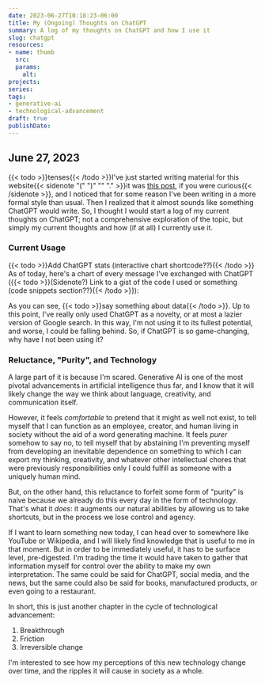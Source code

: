 ```yaml
---
date: 2023-06-27T10:18:23-06:00
title: My (Ongoing) Thoughts on ChatGPT
summary: A log of my thoughts on ChatGPT and how I use it
slug: chatgpt
resources:
- name: thumb
  src:
  params:
    alt:
projects:
series:
tags:
- generative-ai
- technological-advancement
draft: true
publishDate:
---
```


## June 27, 2023

{{< todo >}}tenses{{< /todo >}}I've just started writing material for this website{{< sidenote "(" ")" "" "." >}}it was [this post](/posts/2023-06-27_projects-intro), if you were curious{{< /sidenote >}}, and I noticed that for some reason I've been writing in a more formal style than usual. Then I realized that it almost sounds like something ChatGPT would write. So, I thought I would start a log of my current thoughts on ChatGPT; not a comprehensive exploration of the topic, but simply my current thoughts and how (if at all) I currently use it.

### Current Usage

{{< todo >}}Add ChatGPT stats (interactive chart shortcode??){{< /todo >}}
As of today, here's a chart of every message I've exchanged with ChatGPT ({{< todo >}}(Sidenote?) Link to a gist of the code I used or something (code snippets section??){{< /todo >}}):

As you can see, {{< todo >}}say something about data{{< /todo >}}. Up to this point, I've really only used ChatGPT as a novelty, or at most a lazier version of Google search. In this way, I'm not using it to its fullest potential, and worse, I could be falling behind. So, if ChatGPT is so game-changing, why have I not been using it?

### Reluctance, "Purity", and Technology

A large part of it is because I'm scared. Generative AI is one of the most pivotal advancements in artificial intelligence thus far, and I know that it will likely change the way we think about language, creativity, and communication itself.

However, it feels *comfortable* to pretend that it might as well not exist, to tell myself that I can function as an employee, creator, and human living in society without the aid of a word generating machine. It feels *purer* somehow to say no, to tell myself that by abstaining I'm preventing myself from developing an inevitable dependence on something to which I can export my thinking, creativity, and whatever other intellectual chores that were previously responsibilities only I could fulfill as someone with a uniquely human mind.

But, on the other hand, this reluctance to forfeit some form of "purity" is naive because we already do this every day in the form of technology. That's what it *does*: it augments our natural abilities by allowing us to take shortcuts, but in the process we lose control and agency.

If I want to learn something new today, I can head over to somewhere like YouTube or Wikipedia, and I will likely find knowledge that is useful to me in that moment. But in order to be immediately useful, it has to be surface level, pre-digested. I'm trading the time it would have taken to gather that information myself for control over the ability to make my own interpretation. The same could be said for ChatGPT, social media, and the news, but the same could also be said for books, manufactured products, or even going to a restaurant.

In short, this is just another chapter in the cycle of technological advancement:
1. Breakthrough
2. Friction
3. Irreversible change

I'm interested to see how my perceptions of this new technology change over time, and the ripples it will cause in society as a whole.